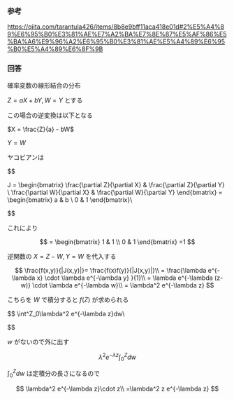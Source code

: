 ### 参考
https://qiita.com/tarantula426/items/8b8e9bff11aca418e01d#2%E5%A4%89%E6%95%B0%E3%81%AE%E7%A2%BA%E7%8E%87%E5%AF%86%E5%BA%A6%E9%96%A2%E6%95%B0%E3%81%AE%E5%A4%89%E6%95%B0%E5%A4%89%E6%8F%9B

### 回答

確率変数の線形結合の分布

$Z=aX+bY, W= Y$ とする

この場合の逆変換は以下となる

$X = \frac{Z}{a} - bW$

$Y=W$ 

ヤコビアンは

$$

J = \begin{bmatrix}
\frac{\partial Z}{\partial X} & \frac{\partial Z}{\partial Y} \\
\frac{\partial W}{\partial X} & \frac{\partial W}{\partial Y}
\end{bmatrix}
= \begin{bmatrix}
a & b \\
0 & 1
\end{bmatrix}\\

$$

これにより

$$
= \begin{bmatrix}
1 & 1 \\
0 & 1
\end{bmatrix} =1
$$

逆関数の $X = Z - W , Y = W$ を代入する

$$
\frac{f(x,y)}{|J(x,y)|}= \frac{f(x)f(y)}{|J(x,y)|}\\
= \frac{\lambda e^{-\lambda x} \cdot \lambda e^{-\lambda y} }{1}\\
= \lambda e^{-\lambda (z-w)} \cdot \lambda e^{-\lambda w}\\
= \lambda^2 e^{-\lambda z}
$$

こちらを $W$ で積分すると $f(Z)$ が求められる

$$
\int^Z_0\lambda^2 e^{-\lambda z}dw\\

$$

$w$ がないので外に出す

$$
\lambda^2 e^{-\lambda z}\int^Z_0 dw
$$

$\int^Z_0 dw$ は定積分の長さになるので

$$
\lambda^2 e^{-\lambda z}\cdot z\\
=\lambda^2 z e^{-\lambda z}
$$